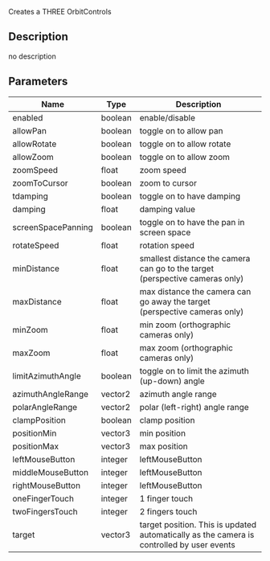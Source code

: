 Creates a THREE OrbitControls



## Description
no description
## Parameters

<table>
<thead>
	<tr>
		<th>Name</th>
		<th>Type</th>
		<th>Description</th>
	</tr>
</thead>
<tr>
	<td>enabled</td>
	<td><div class='bg-emerald-800 px-2 py-px text-white rounded-sm'>boolean</div></td>
	<td>enable/disable</td>
</tr>
<tr>
	<td>allowPan</td>
	<td><div class='bg-emerald-800 px-2 py-px text-white rounded-sm'>boolean</div></td>
	<td>toggle on to allow pan</td>
</tr>
<tr>
	<td>allowRotate</td>
	<td><div class='bg-emerald-800 px-2 py-px text-white rounded-sm'>boolean</div></td>
	<td>toggle on to allow rotate</td>
</tr>
<tr>
	<td>allowZoom</td>
	<td><div class='bg-emerald-800 px-2 py-px text-white rounded-sm'>boolean</div></td>
	<td>toggle on to allow zoom</td>
</tr>
<tr>
	<td>zoomSpeed</td>
	<td><div class='bg-yellow-800 px-2 py-px text-white rounded-sm'>float</div></td>
	<td>zoom speed</td>
</tr>
<tr>
	<td>zoomToCursor</td>
	<td><div class='bg-emerald-800 px-2 py-px text-white rounded-sm'>boolean</div></td>
	<td>zoom to cursor</td>
</tr>
<tr>
	<td>tdamping</td>
	<td><div class='bg-emerald-800 px-2 py-px text-white rounded-sm'>boolean</div></td>
	<td>toggle on to have damping</td>
</tr>
<tr>
	<td>damping</td>
	<td><div class='bg-yellow-800 px-2 py-px text-white rounded-sm'>float</div></td>
	<td>damping value</td>
</tr>
<tr>
	<td>screenSpacePanning</td>
	<td><div class='bg-emerald-800 px-2 py-px text-white rounded-sm'>boolean</div></td>
	<td>toggle on to have the pan in screen space</td>
</tr>
<tr>
	<td>rotateSpeed</td>
	<td><div class='bg-yellow-800 px-2 py-px text-white rounded-sm'>float</div></td>
	<td>rotation speed</td>
</tr>
<tr>
	<td>minDistance</td>
	<td><div class='bg-yellow-800 px-2 py-px text-white rounded-sm'>float</div></td>
	<td>smallest distance the camera can go to the target (perspective cameras only)</td>
</tr>
<tr>
	<td>maxDistance</td>
	<td><div class='bg-yellow-800 px-2 py-px text-white rounded-sm'>float</div></td>
	<td>max distance the camera can go away the target (perspective cameras only)</td>
</tr>
<tr>
	<td>minZoom</td>
	<td><div class='bg-yellow-800 px-2 py-px text-white rounded-sm'>float</div></td>
	<td>min zoom (orthographic cameras only)</td>
</tr>
<tr>
	<td>maxZoom</td>
	<td><div class='bg-yellow-800 px-2 py-px text-white rounded-sm'>float</div></td>
	<td>max zoom (orthographic cameras only)</td>
</tr>
<tr>
	<td>limitAzimuthAngle</td>
	<td><div class='bg-emerald-800 px-2 py-px text-white rounded-sm'>boolean</div></td>
	<td>toggle on to limit the azimuth (up-down) angle</td>
</tr>
<tr>
	<td>azimuthAngleRange</td>
	<td><div class='bg-teal-800 px-2 py-px text-white rounded-sm'>vector2</div></td>
	<td>azimuth angle range</td>
</tr>
<tr>
	<td>polarAngleRange</td>
	<td><div class='bg-teal-800 px-2 py-px text-white rounded-sm'>vector2</div></td>
	<td>polar (left-right) angle range</td>
</tr>
<tr>
	<td>clampPosition</td>
	<td><div class='bg-emerald-800 px-2 py-px text-white rounded-sm'>boolean</div></td>
	<td>clamp position</td>
</tr>
<tr>
	<td>positionMin</td>
	<td><div class='bg-blue-800 px-2 py-px text-white rounded-sm'>vector3</div></td>
	<td>min position</td>
</tr>
<tr>
	<td>positionMax</td>
	<td><div class='bg-blue-800 px-2 py-px text-white rounded-sm'>vector3</div></td>
	<td>max position</td>
</tr>
<tr>
	<td>leftMouseButton</td>
	<td><div class='bg-orange-800 px-2 py-px text-white rounded-sm'>integer</div></td>
	<td>leftMouseButton</td>
</tr>
<tr>
	<td>middleMouseButton</td>
	<td><div class='bg-orange-800 px-2 py-px text-white rounded-sm'>integer</div></td>
	<td>leftMouseButton</td>
</tr>
<tr>
	<td>rightMouseButton</td>
	<td><div class='bg-orange-800 px-2 py-px text-white rounded-sm'>integer</div></td>
	<td>leftMouseButton</td>
</tr>
<tr>
	<td>oneFingerTouch</td>
	<td><div class='bg-orange-800 px-2 py-px text-white rounded-sm'>integer</div></td>
	<td>1 finger touch</td>
</tr>
<tr>
	<td>twoFingersTouch</td>
	<td><div class='bg-orange-800 px-2 py-px text-white rounded-sm'>integer</div></td>
	<td>2 fingers touch</td>
</tr>
<tr>
	<td>target</td>
	<td><div class='bg-blue-800 px-2 py-px text-white rounded-sm'>vector3</div></td>
	<td>target position. This is updated automatically as the camera is controlled by user events</td>
</tr>
</table>